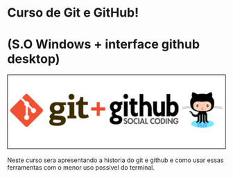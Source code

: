 # Curso de Git e GitHub!
# (S.O Windows + interface github desktop)

![Getting Started](../img/git_github.png)

Neste curso sera apresentando a historia do git e github e como usar essas ferramentas com o menor uso possível do terminal.